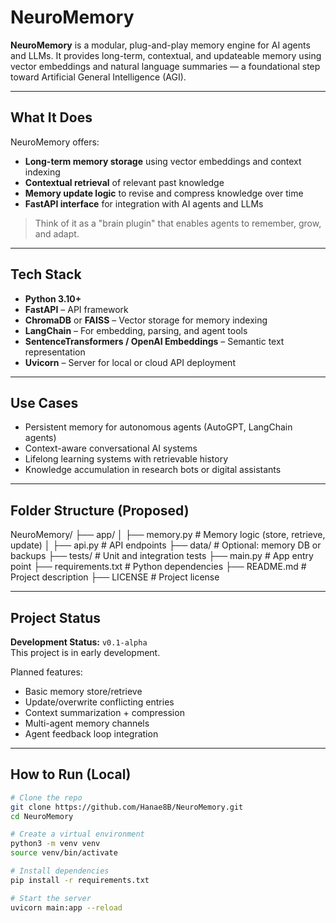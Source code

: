 # NeuroMemory

**NeuroMemory** is a modular, plug-and-play memory engine for AI agents and LLMs. It provides long-term, contextual, and updateable memory using vector embeddings and natural language summaries — a foundational step toward Artificial General Intelligence (AGI).

---

## What It Does

NeuroMemory offers:

- **Long-term memory storage** using vector embeddings and context indexing
- **Contextual retrieval** of relevant past knowledge
- **Memory update logic** to revise and compress knowledge over time
- **FastAPI interface** for integration with AI agents and LLMs

> Think of it as a "brain plugin" that enables agents to remember, grow, and adapt.

---

## Tech Stack

- **Python 3.10+**
- **FastAPI** – API framework
- **ChromaDB** or **FAISS** – Vector storage for memory indexing
- **LangChain** – For embedding, parsing, and agent tools
- **SentenceTransformers / OpenAI Embeddings** – Semantic text representation
- **Uvicorn** – Server for local or cloud API deployment

---

## Use Cases

- Persistent memory for autonomous agents (AutoGPT, LangChain agents)
- Context-aware conversational AI systems
- Lifelong learning systems with retrievable history
- Knowledge accumulation in research bots or digital assistants

---

## Folder Structure (Proposed)

NeuroMemory/
├── app/
│ ├── memory.py # Memory logic (store, retrieve, update)
│ ├── api.py # API endpoints
├── data/ # Optional: memory DB or backups
├── tests/ # Unit and integration tests
├── main.py # App entry point
├── requirements.txt # Python dependencies
├── README.md # Project description
├── LICENSE # Project license

---

## Project Status

**Development Status:** `v0.1-alpha`  
This project is in early development.

Planned features:
- Basic memory store/retrieve
- Update/overwrite conflicting entries
- Context summarization + compression
- Multi-agent memory channels
- Agent feedback loop integration

---

## How to Run (Local)

```bash
# Clone the repo
git clone https://github.com/Hanae8B/NeuroMemory.git
cd NeuroMemory

# Create a virtual environment
python3 -m venv venv
source venv/bin/activate

# Install dependencies
pip install -r requirements.txt

# Start the server
uvicorn main:app --reload


